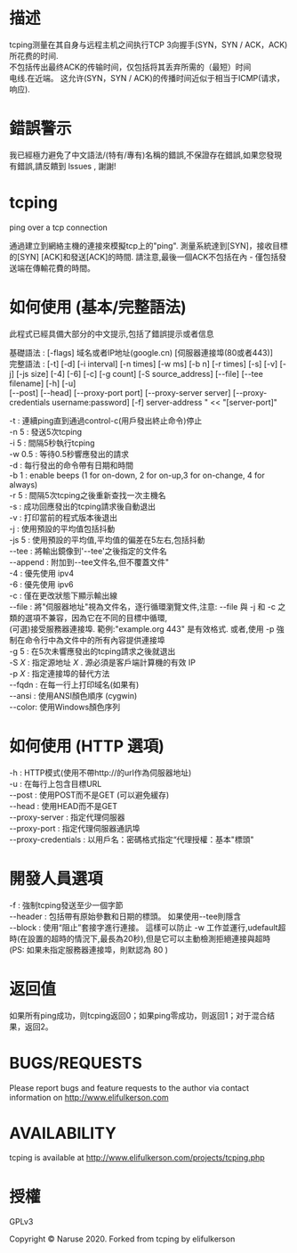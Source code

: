 # 描述
tcping测量在其自身与远程主机之间执行TCP 3向握手(SYN，SYN / ACK，ACK)所花费的时间.  
不包括传出最终ACK的传输时间，仅包括将其丢弃所需的（最短）时间  
电线.在近端。 这允许(SYN，SYN / ACK)的传播时间近似于相当于ICMP(请求，响应).  

# 錯誤警示

我已經極力避免了中文語法/(特有/專有)名稱的錯誤,不保證存在錯誤,如果您發現有錯誤,請反饋到 lssues , 謝謝!

# tcping

ping over a tcp connection

通過建立到網絡主機的連接來模擬tcp上的"ping".
    測量系統達到[SYN]，接收目標的[SYN] [ACK]和發送[ACK]的時間.
    請注意,最後一個ACK不包括在內 - 僅包括發送端在傳輸花費的時間。

# 如何使用 (基本/完整語法)

此程式已經具備大部分的中文提示,包括了錯誤提示或者信息

基礎語法 : [-flags] 域名或者IP地址(google.cn) [伺服器連接埠(80或者443)]  
完整語法 : [-t] [-d] [-i interval] [-n times] [-w ms] [-b n] [-r times] [-s] [-v] [-j] [-js size] [-4] [-6] [-c] [-g count] [-S source_address] [--file] [--tee filename] [-h] [-u]  
        [--post] [--head] [--proxy-port port] [--proxy-server server] [--proxy-credentials username:password] [-f] server-address " << "[server-port]"  

-t     : 連續ping直到通過control-c(用戶發出終止命令)停止  
-n 5   : 發送5次tcping  
-i 5   : 間隔5秒執行tcping  
-w 0.5 : 等待0.5秒響應發出的請求  
-d     : 每行發出的命令帶有日期和時間  
-b 1   : enable beeps (1 for on-down, 2 for on-up,3 for on-change, 4 for always)  
-r 5   : 間隔5次tcping之後重新查找一次主機名  
-s     : 成功回應發出的tcping請求後自動退出  
-v     : 打印當前的程式版本後退出  
-j     : 使用預設的平均值包括抖動  
-js 5  : 使用預設的平均值,平均值的偏差在5左右,包括抖動  
--tee  : 將輸出鏡像到'--tee'之後指定的文件名  
--append : 附加到--tee文件名,但不覆蓋文件"  
-4     : 優先使用 ipv4  
-6     : 優先使用 ipv6  
-c     : 僅在更改狀態下顯示輸出線  
--file : 將\"伺服器地址\"視為文件名，逐行循環瀏覽文件,注意: --file 與 -j 和 -c 之類的選項不兼容，因為它在不同的目標中循環,  
        (可選)接受服務器連接埠.  範例:\"example.org 443\" 是有效格式. 或者,使用 -p 強制在命令行中為文件中的所有內容提供連接埠  
-g 5   : 在5次未響應發出的tcping請求之後就退出  
-S _X_ : 指定源地址 _X_ . 源必須是客戶端計算機的有效 IP  
-p _X_ : 指定連接埠的替代方法  
--fqdn : 在每一行上打印域名(如果有)  
--ansi : 使用ANSI顏色順序 (cygwin)  
--color: 使用Windows顏色序列  

# 如何使用 (HTTP 選項)

-h     : HTTP模式(使用不帶http://的url作為伺服器地址)  
-u     : 在每行上包含目標URL  
--post : 使用POST而不是GET (可以避免緩存)  
--head : 使用HEAD而不是GET  
--proxy-server : 指定代理伺服器  
--proxy-port   : 指定代理伺服器通訊埠  
--proxy-credentials : 以用戶名：密碼格式指定“代理授權：基本"標頭"  

# 開發人員選項

-f     : 強制tcping發送至少一個字節  
--header : 包括帶有原始參數和日期的標頭。 如果使用--tee則隱含  
--block  : 使用“阻止”套接字進行連接。 這樣可以防止 -w 工作並運行,udefault超時(在設置的超時的情況下,最長為20秒),但是它可以主動檢測拒絕連接與超時  
(PS: 如果未指定服務器連接埠，則默認為 80 )  


# 返回值

如果所有ping成功，则tcping返回0；如果ping零成功，则返回1；对于混合结果，返回2。

# BUGS/REQUESTS

Please report bugs and feature requests to the author via contact information on http://www.elifulkerson.com
    
# AVAILABILITY

tcping is available at http://www.elifulkerson.com/projects/tcping.php

# 授權

GPLv3

Copyright © Naruse 2020. Forked from tcping by elifulkerson